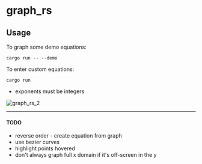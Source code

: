 # graph_rs

## Usage

To graph some demo equations:
```
cargo run -- --demo
```


To enter custom equations:
```
cargo run
```
- exponents must be integers

![graph_rs_2](https://github.com/user-attachments/assets/7859fb34-b5bb-42c8-8ea6-66cfb95e900d)


-----------------------

#### TODO
- reverse order - create equation from graph
- use bezier curves
- highlight points hovered
- don't always graph full x domain if it's off-screen in the y

